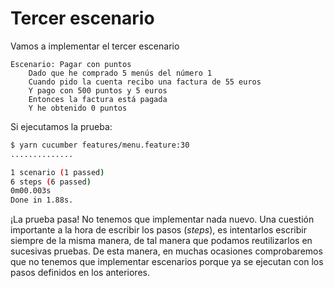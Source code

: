 # Tercer escenario

Vamos a implementar el tercer escenario

```gherkin
Escenario: Pagar con puntos
    Dado que he comprado 5 menús del número 1
    Cuando pido la cuenta recibo una factura de 55 euros
    Y pago con 500 puntos y 5 euros
    Entonces la factura está pagada
    Y he obtenido 0 puntos
```

Si ejecutamos la prueba:

```sh
$ yarn cucumber features/menu.feature:30
..............

1 scenario (1 passed)
6 steps (6 passed)
0m00.003s
Done in 1.88s.
```

¡La prueba pasa! No tenemos que implementar nada nuevo. Una cuestión importante a la hora de escribir los pasos (_steps_), es intentarlos escribir siempre de la misma manera, de tal manera que podamos reutilizarlos en sucesivas pruebas. De esta manera, en muchas ocasiones comprobaremos que no tenemos que implementar escenarios porque ya se ejecutan con los pasos definidos en los anteriores.
